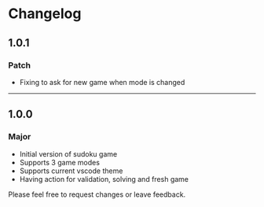 # Changelog

## 1.0.1

### Patch

- Fixing to ask for new game when mode is changed

---

## 1.0.0

### Major

- Initial version of sudoku game
- Supports 3 game modes
- Supports current vscode theme
- Having action for validation, solving and fresh game

Please feel free to request changes or leave feedback.